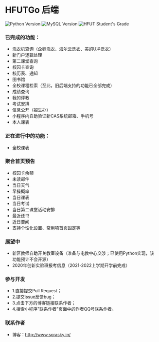 # HFUTGo 后端
![Python Version](https://img.shields.io/badge/Python-3.5+-green.svg)
![MySQL Version](https://img.shields.io/badge/MySQL-5.7+-green.svg)
![HFUT Student's Grade](https://img.shields.io/badge/HFUT-2017+-yellow.svg)

### 已完成的功能：
- 洗衣机查询（企鹅洗衣、海尔云洗衣、美的U净洗衣）
- 新门户逻辑处理
- 第二课堂查询
- 校园卡查询
- 校历表、通知
- 图书馆
- 全校课程检索（至此，旧后端支持的功能已全部完成）
- 成绩查询
- 我的评教
- 考试安排
- 信息公开（招生办）
- 小程序内自助验证新CAS系统邮箱、手机号
- 本人课表

### 正在进行中的功能：
- 全校课表

### 聚合首页预告
- 校园卡余额
- 未读邮件
- 当日天气
- 早操概率
- 当日课表
- 当日考试
- 当日第二课堂活动安排
- 最近还书
- 近日要闻
- 支持个性化设置、常用项首页固定等

### 展望中
- 新区教师自助开关教室设备（准备与电教中心交涉；已使用Python实现，该功能预计不会开源）
- 2020年创新实验班报考信息（2021-2022上学期开学前完成）

### 参与开发
- 1.直接提交Pull Request；
- 2.提交issue反馈bug；
- 3.点击下方的博客链接联系作者；
- 4.搜索小程序"联系作者"页面中的作者QQ号联系作者。

### 联系作者
- 博客：http://www.sorasky.in/
